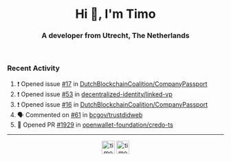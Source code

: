 <h1 align="center">Hi 👋, I'm Timo</h1>
<h3 align="center">A developer from Utrecht, The Netherlands</h3>
<br/>
<!-- https://github.com/rahuldkjain/github-profile-readme-generator --!>

<!--  <p align="left"><img src="https://github-readme-stats.vercel.app/api?username=timoglastra&show_icons=true&count_private=true&" alt="timoglastra" /></p> --!>

<!--
Github language stats
<p align="left"><img src="https://github-readme-stats.vercel.app/api/top-langs/?username=timoglastra&layout=compact" alt="timoglastra" /><p>
-->

<!-- Codestats language stats -->
<!-- <p align="left"><img src="https://codestats-readme.vercel.app/api/top-langs/?username=timoglastra&layout=compact&language_count=12" alt="timoglastra" /><p>    --!>
  
<h3>Recent Activity</h3>

<!--START_SECTION:activity-->
1. ❗ Opened issue [#17](https://github.com/DutchBlockchainCoalition/CompanyPassport/issues/17) in [DutchBlockchainCoalition/CompanyPassport](https://github.com/DutchBlockchainCoalition/CompanyPassport)
2. ❗ Opened issue [#53](https://github.com/decentralized-identity/linked-vp/issues/53) in [decentralized-identity/linked-vp](https://github.com/decentralized-identity/linked-vp)
3. ❗ Opened issue [#16](https://github.com/DutchBlockchainCoalition/CompanyPassport/issues/16) in [DutchBlockchainCoalition/CompanyPassport](https://github.com/DutchBlockchainCoalition/CompanyPassport)
4. 🗣 Commented on [#61](https://github.com/bcgov/trustdidweb/issues/61#issuecomment-2198483377) in [bcgov/trustdidweb](https://github.com/bcgov/trustdidweb)
5. 💪 Opened PR [#1929](https://github.com/openwallet-foundation/credo-ts/pull/1929) in [openwallet-foundation/credo-ts](https://github.com/openwallet-foundation/credo-ts)
<!--END_SECTION:activity-->

---

<p align="center">
<a href="https://twitter.com/timoglastra" target="blank"><img align="center" src="https://cdn.jsdelivr.net/npm/simple-icons@3.0.1/icons/twitter.svg" alt="timoglastra" height="30" width="30" /></a>
<a href="https://linkedin.com/in/timoglastra" target="blank"><img align="center" src="https://cdn.jsdelivr.net/npm/simple-icons@3.0.1/icons/linkedin.svg" alt="timoglastra" height="30" width="30" /></a>
</p>



